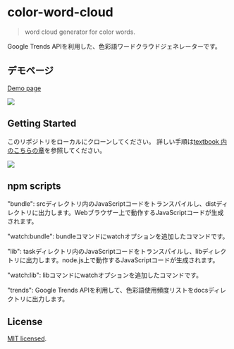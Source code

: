 # color-word-cloud

> word cloud generator for color words.

Google Trends APIを利用した、色彩語ワードクラウドジェネレーターです。

## デモページ

[Demo page](https://masatomakino.github.io/color-word-cloud/)

![](https://www.evernote.com/l/AAmDyd4ndq9PzquNUu-w3YT2RsLkS1fp3aEB/image.png)

## Getting Started

このリポジトリをローカルにクローンしてください。
詳しい手順は[textbook 内のこちらの章](https://github.com/MasatoMakino/color-word-cloud/blob/master/textbook/02_%E3%82%BB%E3%83%83%E3%83%88%E3%82%A2%E3%83%83%E3%83%97.md#%E3%82%BD%E3%83%BC%E3%82%B9%E3%82%B3%E3%83%BC%E3%83%89%E3%81%AE%E3%83%80%E3%82%A6%E3%83%B3%E3%83%AD%E3%83%BC%E3%83%89)を参照してください。

![](https://www.evernote.com/l/AAlWHdGVdXpEXr_zz1K9aUKC1GuXocPyOTAB/image.png)

## npm scripts

"bundle": srcディレクトリ内のJavaScriptコードをトランスパイルし、distディレクトリに出力します。Webブラウザー上で動作するJavaScriptコードが生成されます。

"watch:bundle": bundleコマンドにwatchオプションを追加したコマンドです。

"lib": taskディレクトリ内のJavaScriptコードをトランスパイルし、libディレクトリに出力します。node.js上で動作するJavaScriptコードが生成されます。

"watch:lib": libコマンドにwatchオプションを追加したコマンドです。

"trends": Google Trends APIを利用して、色彩語使用頻度リストをdocsディレクトリに出力します。

## License

[MIT licensed](LICENSE).
